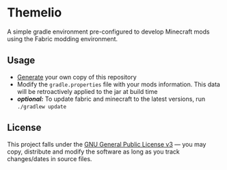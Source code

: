 # Themelio

A simple gradle environment pre-configured to develop Minecraft mods using the Fabric modding environment.

## Usage

- [Generate](https://github.com/Frontear/Themelio/generate) your own copy of this repository
- Modify the `gradle.properties` file with your mods information. This data will be retroactively applied to the jar at build time
- ***optional:*** To update fabric and minecraft to the latest versions, run `./gradlew update`

## License

This project falls under the [GNU General Public License v3](https://tldrlegal.com/license/gnu-general-public-license-v3-(gpl-3)) &#8212; you may copy, distribute and modify the software as long as you track changes/dates in source files.